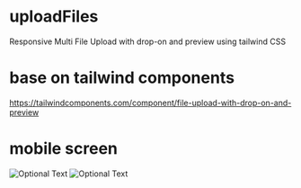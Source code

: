 # uploadFiles
Responsive Multi File Upload with drop-on and preview using tailwind CSS

# base on tailwind components 
https://tailwindcomponents.com/component/file-upload-with-drop-on-and-preview

# mobile screen 
![Optional Text](../master/images/mobilescreen.png)
![Optional Text](../master/images/mobilescreenuploaded.png)
